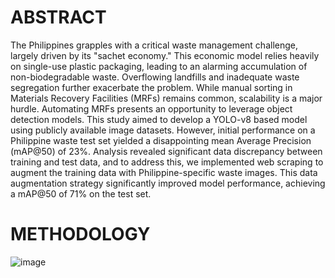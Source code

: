 # ABSTRACT
The Philippines grapples with a critical waste management challenge, largely driven by its "sachet economy." This economic model relies heavily on single-use plastic packaging, leading to an alarming accumulation of non-biodegradable waste. Overflowing landfills and inadequate waste segregation further exacerbate the problem. While manual sorting in Materials Recovery Facilities (MRFs) remains common, scalability is a major hurdle. Automating MRFs presents an opportunity to leverage object detection models. This study aimed to develop a YOLO-v8 based model using publicly available image datasets. However, initial performance on a Philippine waste test set yielded a disappointing mean Average Precision (mAP@50) of 23%. Analysis revealed significant data discrepancy between training and test data, and to address this, we implemented web scraping to augment the training data with Philippine-specific waste images. This data augmentation strategy significantly improved model performance, achieving a mAP@50 of 71% on the test set.

# METHODOLOGY
![image](https://github.com/user-attachments/assets/cf2723d1-40c0-461d-ae6f-33aa67349da9)



